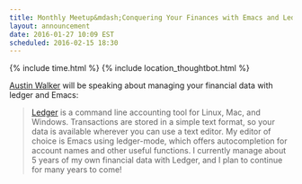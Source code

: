 ```yaml
---
title: Monthly Meetup&mdash;Conquering Your Finances with Emacs and Ledger
layout: announcement
date: 2016-01-27 10:09 EST
scheduled: 2016-02-15 18:30
---
```


{% include time.html %}
{% include location_thoughtbot.html %}

[Austin Walker][] will be speaking about managing your financial data with
ledger and Emacs:

> [Ledger][] is a command line accounting tool for Linux, Mac, and Windows.
> Transactions are stored in a simple text format, so your data is available
> wherever you can use a text editor. My editor of choice is Emacs using
> ledger-mode, which offers autocompletion for account names and other useful
> functions. I currently manage about 5 years of my own financial data with
> Ledger, and I plan to continue for many years to come!

[Austin Walker]: https://github.com/awalker4
[Ledger]: http://ledger-cli.org/
